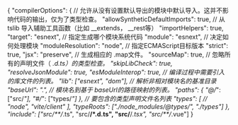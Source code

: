{
    "compilerOptions": {
        // 允许从没有设置默认导出的模块中默认导入。这并不影响代码的输出，仅为了类型检查。
        "allowSyntheticDefaultImports": true,
        // 从 tslib 导入辅助工具函数（比如 __extends， __rest等）
        "importHelpers": true,
        "target": "esnext",
        // 指定生成哪个模块系统代码
        "module": "esnext",
        // 决定如何处理模块
        "moduleResolution": "node",
        // 指定ECMAScript目标版本
        "strict": true,
        "jsx": "preserve",
        // 生成相应的 .map文件。
        "sourceMap": true,
        // 忽略所有的声明文件（ *.d.ts）的类型检查。
        "skipLibCheck": true,
        "resolveJsonModule": true,
        "esModuleInterop": true,
        // 编译过程中需要引入的库文件的列表。
        "lib": ["esnext", "dom"],
        // 解析非相对模块名的基准目录
        "baseUrl": ".",
        // 模块名到基于 baseUrl的路径映射的列表。
        "paths": {
            "@/*": ["src/*"],
            "#/*": ["types/*"]
        },
        // 要包含的类型声明文件名列表
        "types": [
            // "node",
            "vite/client"
        ],
        "typeRoots": ["./node_modules/@types/", "./types"]
    },
    "include": ["src/**/*.ts", "src/**/*.d.ts", "src/**/*.tsx", "src/**/*.vue"]
}